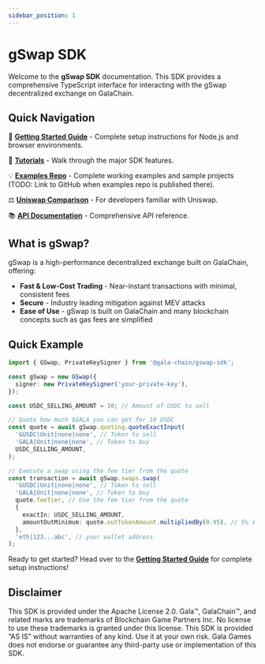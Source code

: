 ```yaml
---
sidebar_position: 1
---
```


# gSwap SDK

Welcome to the **gSwap SDK** documentation. This SDK provides a comprehensive TypeScript interface for interacting with the gSwap decentralized exchange on GalaChain.

## Quick Navigation

🚀 **[Getting Started Guide](/docs/getting-started)** - Complete setup instructions for Node.js and browser environments.

🎯 **[Tutorials](category/tutorial)** - Walk through the major SDK features.

💡 **[Examples Repo](https://gitlab.com/gala-games/defi/dex/sdk/-/tree/dev/examples/cli?ref_type=heads)** - Complete working examples and sample projects (TODO: Link to GitHub when examples repo is published there).

⚖️ **[Uniswap Comparison](/docs/uniswap-comparison)** - For developers familiar with Uniswap.

📚 **[API Documentation](/docs/api/)** - Comprehensive API reference.

## What is gSwap?

gSwap is a high-performance decentralized exchange built on GalaChain, offering:

- **Fast & Low-Cost Trading** - Near-instant transactions with minimal, consistent fees
- **Secure** - Industry leading mitigation against MEV attacks
- **Ease of Use** - gSwap is built on GalaChain and many blockchain concepts such as gas fees are simplified

## Quick Example

```typescript
import { GSwap, PrivateKeySigner } from '@gala-chain/gswap-sdk';

const gSwap = new GSwap({
  signer: new PrivateKeySigner('your-private-key'),
});

const USDC_SELLING_AMOUNT = 10; // Amount of USDC to sell

// Quote how much $GALA you can get for 10 USDC
const quote = await gSwap.quoting.quoteExactInput(
  'GUSDC|Unit|none|none', // Token to sell
  'GALA|Unit|none|none', // Token to buy
  USDC_SELLING_AMOUNT,
);

// Execute a swap using the fee tier from the quote
const transaction = await gSwap.swaps.swap(
  'GUSDC|Unit|none|none', // Token to sell
  'GALA|Unit|none|none', // Token to buy
  quote.feeTier, // Use the fee tier from the quote
  {
    exactIn: USDC_SELLING_AMOUNT,
    amountOutMinimum: quote.outTokenAmount.multipliedBy(0.95), // 5% slippage
  },
  'eth|123...abc', // your wallet address
);
```

Ready to get started? Head over to the **[Getting Started Guide](/docs/getting-started)** for complete setup instructions!

## Disclaimer

This SDK is provided under the Apache License 2.0. Gala™, GalaChain™, and related marks are trademarks of Blockchain Game Partners Inc. No license to use these trademarks is granted under this license. This SDK is provided “AS IS” without warranties of any kind. Use it at your own risk. Gala Games does not endorse or guarantee any third-party use or implementation of this SDK.
